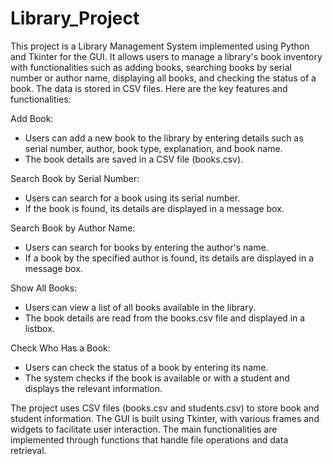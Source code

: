 # Library_Project
This project is a Library Management System implemented using Python and Tkinter for the GUI. It allows users to manage a library's book inventory with functionalities such as adding books, searching books by serial number or author name, displaying all books, and checking the status of a book. The data is stored in CSV files. Here are the key features and functionalities:

Add Book:
- Users can add a new book to the library by entering details such as serial number, author, book type, explanation, and book name.
- The book details are saved in a CSV file (books.csv).

Search Book by Serial Number:
- Users can search for a book using its serial number.
- If the book is found, its details are displayed in a message box.

Search Book by Author Name:
- Users can search for books by entering the author's name.
- If a book by the specified author is found, its details are displayed in a message box.

Show All Books:
- Users can view a list of all books available in the library.
- The book details are read from the books.csv file and displayed in a listbox.

Check Who Has a Book:
- Users can check the status of a book by entering its name.
- The system checks if the book is available or with a student and displays the relevant information.
  
The project uses CSV files (books.csv and students.csv) to store book and student information. The GUI is built using Tkinter, with various frames and widgets to facilitate user interaction. The main functionalities are implemented through functions that handle file operations and data retrieval.

